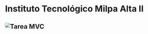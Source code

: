# Instituto Tecnológico Milpa Alta II

## ![Tarea MVC](https://github.com/Antonix19/Tarea-MVC-Garcia-Hernandez-Noe-Antonio-/tree/master/Tarea-MVC)